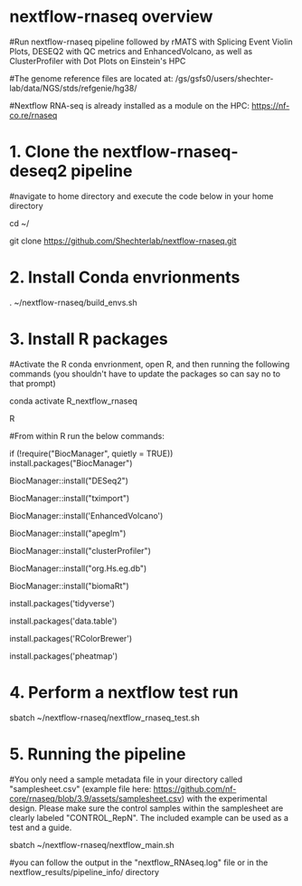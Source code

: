 # nextflow-rnaseq overview

#Run nextflow-rnaseq pipeline followed by rMATS with Splicing Event Violin Plots, DESEQ2 with QC metrics and EnhancedVolcano, as well as ClusterProfiler with Dot Plots on Einstein's HPC 

#The genome reference files are located at: /gs/gsfs0/users/shechter-lab/data/NGS/stds/refgenie/hg38/

#Nextflow RNA-seq is already installed as a module on the HPC: https://nf-co.re/rnaseq

# 1. Clone the nextflow-rnaseq-deseq2 pipeline 

#navigate to home directory and execute the code below in your home directory

cd ~/

git clone https://github.com/Shechterlab/nextflow-rnaseq.git


# 2. Install Conda envrionments

. ~/nextflow-rnaseq/build_envs.sh

# 3. Install R packages 

#Activate the R conda envrionment, open R, and then running the following commands (you shouldn't have to update the packages so can say no to that prompt)

conda activate R_nextflow_rnaseq

R

#From within R run the below commands:

if (!require("BiocManager", quietly = TRUE))
    install.packages("BiocManager")


BiocManager::install("DESeq2")

BiocManager::install("tximport")

BiocManager::install('EnhancedVolcano')

BiocManager::install("apeglm")

BiocManager::install("clusterProfiler")

BiocManager::install("org.Hs.eg.db")

BiocManager::install("biomaRt")

install.packages('tidyverse')

install.packages('data.table')

install.packages('RColorBrewer')

install.packages('pheatmap')


# 4. Perform a nextflow test run 

sbatch ~/nextflow-rnaseq/nextflow_rnaseq_test.sh

# 5. Running the pipeline 

#You only need a sample metadata file in your directory called "samplesheet.csv" (example file here: https://github.com/nf-core/rnaseq/blob/3.9/assets/samplesheet.csv) with the experimental design. Please make sure the control samples within the samplesheet are clearly labeled "CONTROL_RepN". The included example can be used as a test and a guide.

sbatch ~/nextflow-rnaseq/nextflow_main.sh

#you can follow the output in the "nextflow_RNAseq.log" file or in the nextflow_results/pipeline_info/ directory








